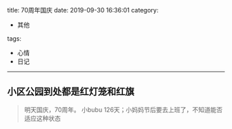 title: 70周年国庆
date: 2019-09-30 16:36:01
category:

- 其他

tags:

- 心情
- 日记

------

## 小区公园到处都是红灯笼和红旗
> 明天国庆，70周年。 小bubu 126天；小妈妈节后要去上班了，不知道能否适应这种状态
